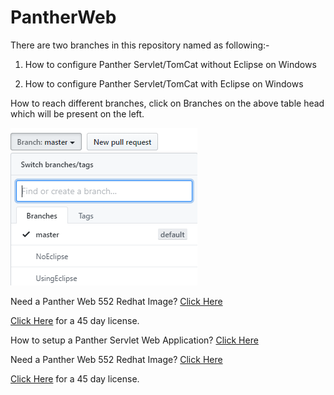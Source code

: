 # PantherWeb

There are two branches in this repository named as following:-

 1) How to configure Panther Servlet/TomCat without Eclipse on Windows
 
 2) How to configure Panther Servlet/TomCat with Eclipse on Windows

How to reach different branches, click on Branches on the above table head which will be present on the left.


![](PantherWeb.PNG)

Need a Panther Web 552 Redhat Image? [Click Here](https://hub.docker.com/r/prolificspanther/pantherweb)

[Click Here](https://www.prolifics.com/panther-trial-license-request) for a 45 day license.

How to setup a Panther Servlet Web Application? [Click Here](https://github.com/ProlificsPanther/PantherWeb/releases)

Need a Panther Web 552 Redhat Image? [Click Here](https://hub.docker.com/r/prolificspanther/pantherweb)

[Click Here](https://www.prolifics.com/panther-trial-license-request) for a 45 day license.
